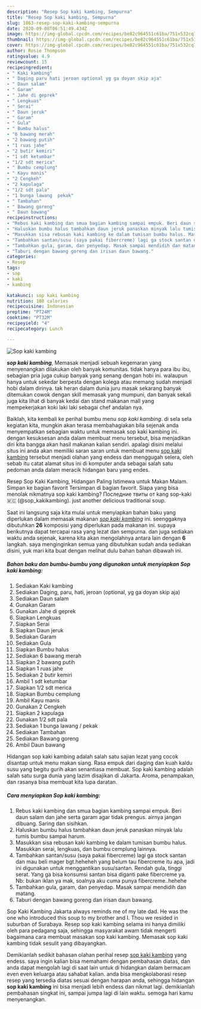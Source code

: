 ```yaml
---
description: "Resep Sop kaki kambing, Sempurna"
title: "Resep Sop kaki kambing, Sempurna"
slug: 1863-resep-sop-kaki-kambing-sempurna
date: 2020-09-08T06:51:49.434Z
image: https://img-global.cpcdn.com/recipes/be82c964551c61ba/751x532cq70/sop-kaki-kambing-foto-resep-utama.jpg
thumbnail: https://img-global.cpcdn.com/recipes/be82c964551c61ba/751x532cq70/sop-kaki-kambing-foto-resep-utama.jpg
cover: https://img-global.cpcdn.com/recipes/be82c964551c61ba/751x532cq70/sop-kaki-kambing-foto-resep-utama.jpg
author: Rosie Thompson
ratingvalue: 4.9
reviewcount: 15
recipeingredient:
- " Kaki kambing"
- " Daging paru hati jeroan optional yg ga doyan skip aja"
- " Daun salam"
- " Garam"
- " Jahe di geprek"
- " Lengkuas"
- " Serai"
- " Daun jeruk"
- " Garam"
- " Gula"
- " Bumbu halus"
- "6 bawang merah"
- "2 bawang putih"
- "1 ruas jahe"
- "2 butir kemiri"
- "1 sdt ketumbar"
- "1/2 sdt merica"
- " Bumbu cemplung"
- " Kayu manis"
- "2 Cengkeh"
- "2 kapulaga"
- "1/2 sdt pala"
- "1 bunga lawang  pekak"
- " Tambahan"
- " Bawang goreng"
- " Daun bawang"
recipeinstructions:
- "Rebus kaki kambing dan smua bagian kambing sampai empuk. Beri daun salam dan jahe serta garam agar tidak prengus. airnya jangan dibuang. Saring dan sisihkan."
- "Haluskan bumbu halus tambahkan daun jeruk panaskan minyak lalu tumis bumbu sampai harum."
- "Masukkan sisa rebusan kaki kambing ke dalam tumisan bumbu halus. Masukkan serai, lengkuas, dan bumbu cemplung lainnya."
- "Tambahkan santan/susu (saya pakai fibercreme) lagi ga stock santan dan mau beli mager bgt.heheheh yang belum tau fibercreme itu apa, jadi ini digunakan untuk menggantikan susu/santan. Rendah gula, tinggi serat. Yang ga bisa konsumsi santan bisa diganti pake fibercreme ya. Nb: bukan iklan ya mak, soalnya aku cuma punya fibercreme..hehehe"
- "Tambahkan gula, garam, dan penyedap. Masak sampai mendidih dan matang."
- "Taburi dengan bawang goreng dan irisan daun bawang."
categories:
- Resep
tags:
- sop
- kaki
- kambing

katakunci: sop kaki kambing 
nutrition: 108 calories
recipecuisine: Indonesian
preptime: "PT24M"
cooktime: "PT32M"
recipeyield: "4"
recipecategory: Lunch

---
```



![Sop kaki kambing](https://img-global.cpcdn.com/recipes/be82c964551c61ba/751x532cq70/sop-kaki-kambing-foto-resep-utama.jpg)

<b><i>sop kaki kambing</i></b>, Memasak menjadi sebuah kegemaran yang menyenangkan dilakukan oleh banyak komunitas. tidak hanya para ibu ibu, sebagian pria juga cukup banyak yang senang dengan hobi ini. walaupun hanya untuk sekedar berpesta dengan kolega atau memang sudah menjadi hobi dalam dirinya. tak heran dalam dunia juru masak sekarang banyak ditemukan cowok dengan skill memasak yang mumpuni, dan banyak sekali juga kita lihat di banyak kedai dan stand makanan mall yang mempekerjakan koki laki laki sebagai chef andalan nya.

Baiklah, kita kembali ke perihal bumbu menu <i>sop kaki kambing</i>. di sela sela kegiatan kita, mungkin akan terasa membahagiakan bila sejenak anda menyempatkan sebagian waktu untuk memasak sop kaki kambing ini. dengan kesuksesan anda dalam membuat menu tersebut, bisa menjadikan diri kita bangga akan hasil makanan kalian sendiri. apalagi disini melalui situs ini anda akan memiliki saran saran untuk membuat menu <u>sop kaki kambing</u> tersebut menjadi olahan yang endess dan menggugah selera, oleh sebab itu catat alamat situs ini di komputer anda sebagai salah satu pedoman anda dalam meracik hidangan baru yang endes.

Resep Sop Kaki Kambing, Hidangan Paling Istimewa untuk Makan Malam. Simpan ke bagian favorit Tersimpan di bagian favorit. Siapa yang bisa menolak nikmatnya sop kaki kambing? Последние твиты от kang sop-kaki 🇲🇨 (@sop_kakikambing). just another delicious traditional soup.


Saat ini langsung saja kita mulai untuk menyiapkan bahan baku yang diperlukan dalam memasak makanan <u><i>sop kaki kambing</i></u> ini. seenggaknya dibutuhkan <b>26</b> komposisi yang diperlukan pada makanan ini. supaya berikutnya dapat tercapai rasa yang lezat dan sempurna. dan juga sediakan waktu anda sejenak, karena kita akan mengolahnya antara lain dengan <b>6</b> langkah. saya menginginkan semua yang dibutuhkan sudah anda sediakan disini, yuk mari kita buat dengan melihat dulu bahan bahan dibawah ini.

<!--inarticleads1-->

##### Bahan baku dan bumbu-bumbu yang digunakan untuk menyiapkan Sop kaki kambing:

1. Sediakan  Kaki kambing
1. Sediakan  Daging, paru, hati, jeroan (optional, yg ga doyan skip aja)
1. Sediakan  Daun salam
1. Gunakan  Garam
1. Gunakan  Jahe di geprek
1. Siapkan  Lengkuas
1. Siapkan  Serai
1. Siapkan  Daun jeruk
1. Sediakan  Garam
1. Sediakan  Gula
1. Siapkan  Bumbu halus
1. Sediakan 6 bawang merah
1. Siapkan 2 bawang putih
1. Siapkan 1 ruas jahe
1. Sediakan 2 butir kemiri
1. Ambil 1 sdt ketumbar
1. Siapkan 1/2 sdt merica
1. Siapkan  Bumbu cemplung
1. Ambil  Kayu manis
1. Gunakan 2 Cengkeh
1. Siapkan 2 kapulaga
1. Gunakan 1/2 sdt pala
1. Sediakan 1 bunga lawang / pekak
1. Sediakan  Tambahan
1. Sediakan  Bawang goreng
1. Ambil  Daun bawang


Hidangan sop kaki kambing adalah salah satu sajian lezat yang cocok disantap untuk menu makan siang. Rasa empuk dari daging dan kuah kaldu susu yang begitu gurih akan senantiasa membuat. Sop kaki kambing adalah salah satu surga dunia yang lazim disajikan di Jakarta. Aroma, penampakan, dan rasanya bisa membuat kita lupa daratan. 

<!--inarticleads2-->

##### Cara menyiapkan Sop kaki kambing:

1. Rebus kaki kambing dan smua bagian kambing sampai empuk. Beri daun salam dan jahe serta garam agar tidak prengus. airnya jangan dibuang. Saring dan sisihkan.
1. Haluskan bumbu halus tambahkan daun jeruk panaskan minyak lalu tumis bumbu sampai harum.
1. Masukkan sisa rebusan kaki kambing ke dalam tumisan bumbu halus. Masukkan serai, lengkuas, dan bumbu cemplung lainnya.
1. Tambahkan santan/susu (saya pakai fibercreme) lagi ga stock santan dan mau beli mager bgt.heheheh yang belum tau fibercreme itu apa, jadi ini digunakan untuk menggantikan susu/santan. Rendah gula, tinggi serat. Yang ga bisa konsumsi santan bisa diganti pake fibercreme ya. Nb: bukan iklan ya mak, soalnya aku cuma punya fibercreme..hehehe
1. Tambahkan gula, garam, dan penyedap. Masak sampai mendidih dan matang.
1. Taburi dengan bawang goreng dan irisan daun bawang.


Sop Kaki Kambing Jakarta always reminds me of my late dad. He was the one who introduced this soup to my brother and I. Thou we resided in suburban of Surabaya. Resep sop kaki kambing selama ini hanya dimiliki oleh para pedagang saja, sehingga masyarakat awam tidak mengerti bagaimana cara membuat masakan sop kaki kambing. Memasak sop kaki kambing tidak sesulit yang dibayangkan. 

Demikianlah sedikit bahasan olahan perihal resep <u>sop kaki kambing</u> yang endess. saya ingin kalian bisa memahami dengan pembahasan diatas, dan anda dapat mengolah lagi di saat lain untuk di hidangkan dalam bermacam even even keluarga atau sahabat kalian. anda bisa mengkolaborasi resep resep yang tersedia diatas sesuai dengan harapan anda, sehingga hidangan <b>sop kaki kambing</b> ini bisa menjadi lebih endess dan nikmat lagi. demikianlah pembahasan singkat ini, sampai jumpa lagi di lain waktu. semoga hari kamu menyenangkan.
